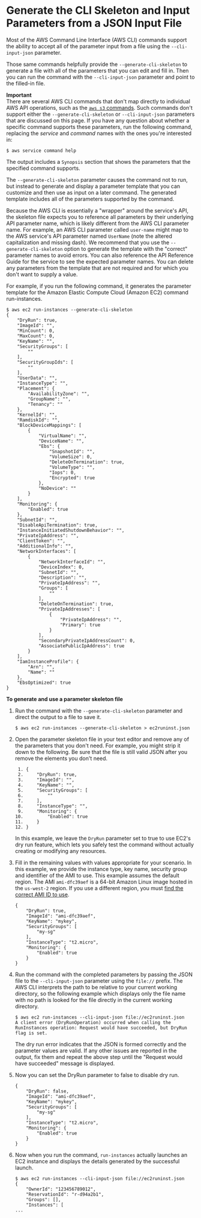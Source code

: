 # Generate the CLI Skeleton and Input Parameters from a JSON Input File<a name="cli-usage-skeleton"></a>

Most of the AWS Command Line Interface \(AWS CLI\) commands support the ability to accept all of the parameter input from a file using the `--cli-input-json` parameter\.

Those same commands helpfully provide the `--generate-cli-skeleton` to generate a file with all of the parameters that you can edit and fill in\. Then you can run the command with the `--cli-input-json` parameter and point to the filled\-in file\.

**Important**  
There are several AWS CLI commands that don't map directly to individual AWS API operations, such as the [`aws s3` commands](https://docs.aws.amazon.com/cli/latest/reference/s3/index.html)\. Such commands don't support either the `--generate-cli-skeleton` or `--cli-input-json` parameters that are discussed on this page\. If you have any question about whether a specific command supports these parameters, run the following command, replacing the *service* and *command* names with the ones you're interested in:  

```
$ aws service command help
```
The output includes a `Synopsis` section that shows the parameters that the specified command supports\.

The `--generate-cli-skeleton` parameter causes the command not to run, but instead to generate and display a parameter template that you can customize and then use as input on a later command\. The generated template includes all of the parameters supported by the command\.

Because the AWS CLI is essentially a "wrapper" around the service's API, the skeleton file expects you to reference all parameters by their underlying API parameter name, which is likely different from the AWS CLI parameter name\. For example, an AWS CLI parameter called `user-name` might map to the AWS service's API parameter named `UserName` \(note the altered capitalization and missing dash\)\. We recommend that you use the `--generate-cli-skeleton` option to generate the template with the "correct" parameter names to avoid errors\. You can also reference the API Reference Guide for the service to see the expected parameter names\. You can delete any parameters from the template that are not required and for which you don't want to supply a value\.

For example, if you run the following command, it generates the parameter template for the Amazon Elastic Compute Cloud \(Amazon EC2\) command run\-instances\.

```
$ aws ec2 run-instances --generate-cli-skeleton
{
    "DryRun": true,
    "ImageId": "",
    "MinCount": 0,
    "MaxCount": 0,
    "KeyName": "",
    "SecurityGroups": [
        ""
    ],
    "SecurityGroupIds": [
        ""
    ],
    "UserData": "",
    "InstanceType": "",
    "Placement": {
        "AvailabilityZone": "",
        "GroupName": "",
        "Tenancy": ""
    },
    "KernelId": "",
    "RamdiskId": "",
    "BlockDeviceMappings": [
        {
            "VirtualName": "",
            "DeviceName": "",
            "Ebs": {
                "SnapshotId": "",
                "VolumeSize": 0,
                "DeleteOnTermination": true,
                "VolumeType": "",
                "Iops": 0,
                "Encrypted": true
            },
            "NoDevice": ""
        }
    ],
    "Monitoring": {
        "Enabled": true
    },
    "SubnetId": "",
    "DisableApiTermination": true,
    "InstanceInitiatedShutdownBehavior": "",
    "PrivateIpAddress": "",
    "ClientToken": "",
    "AdditionalInfo": "",
    "NetworkInterfaces": [
        {
            "NetworkInterfaceId": "",
            "DeviceIndex": 0,
            "SubnetId": "",
            "Description": "",
            "PrivateIpAddress": "",
            "Groups": [
                ""
            ],
            "DeleteOnTermination": true,
            "PrivateIpAddresses": [
                {
                    "PrivateIpAddress": "",
                    "Primary": true
                }
            ],
            "SecondaryPrivateIpAddressCount": 0,
            "AssociatePublicIpAddress": true
        }
    ],
    "IamInstanceProfile": {
        "Arn": "",
        "Name": ""
    },
    "EbsOptimized": true
}
```

**To generate and use a parameter skeleton file**

1. Run the command with the `--generate-cli-skeleton` parameter and direct the output to a file to save it\.

   ```
   $ aws ec2 run-instances --generate-cli-skeleton > ec2runinst.json
   ```

1. Open the parameter skeleton file in your text editor and remove any of the parameters that you don't need\. For example, you might strip it down to the following\. Be sure that the file is still valid JSON after you remove the elements you don't need\.

   ```
    1. {
    2.     "DryRun": true,
    3.     "ImageId": "",
    4.     "KeyName": "",
    5.     "SecurityGroups": [
    6.         ""
    7.     ],
    8.     "InstanceType": "",
    9.     "Monitoring": {
   10.         "Enabled": true
   11.     }
   12. }
   ```

   In this example, we leave the `DryRun` parameter set to true to use EC2's dry run feature, which lets you safely test the command without actually creating or modifying any resources\. 

1. Fill in the remaining values with values appropriate for your scenario\. In this example, we provide the instance type, key name, security group and identifier of the AMI to use\. This example assumes the default region\. The AMI `ami-dfc39aef` is a 64\-bit Amazon Linux image hosted in the `us-west-2` region\. If you use a different region, you must [find the correct AMI ID to use](http://aws.amazon.com/amazon-linux-ami/)\.

   ```
   {
       "DryRun": true,
       "ImageId": "ami-dfc39aef",
       "KeyName": "mykey",
       "SecurityGroups": [
           "my-sg"
       ],
       "InstanceType": "t2.micro",
       "Monitoring": {
           "Enabled": true
       }
   }
   ```

1. Run the command with the completed parameters by passing the JSON file to the `--cli-input-json` parameter using the `file://` prefix\. The AWS CLI interprets the path to be relative to your current working directory, so the following example which displays only the file name with no path is looked for the file directly in the current working directory\.

   ```
   $ aws ec2 run-instances --cli-input-json file://ec2runinst.json
   A client error (DryRunOperation) occurred when calling the RunInstances operation: Request would have succeeded, but DryRun flag is set.
   ```

   The dry run error indicates that the JSON is formed correctly and the parameter values are valid\. If any other issues are reported in the output, fix them and repeat the above step until the "Request would have succeeded" message is displayed\. 

1. Now you can set the DryRun parameter to false to disable dry run\.

   ```
   {
       "DryRun": false,
       "ImageId": "ami-dfc39aef",
       "KeyName": "mykey",
       "SecurityGroups": [
           "my-sg"
       ],
       "InstanceType": "t2.micro",
       "Monitoring": {
           "Enabled": true
       }
   }
   ```

1. Now when you run the command, `run-instances` actually launches an EC2 instance and displays the details generated by the successful launch\.

   ```
   $ aws ec2 run-instances --cli-input-json file://ec2runinst.json
   {
       "OwnerId": "123456789012",
       "ReservationId": "r-d94a2b1",
       "Groups": [],
       "Instances": [
   ...
   ```